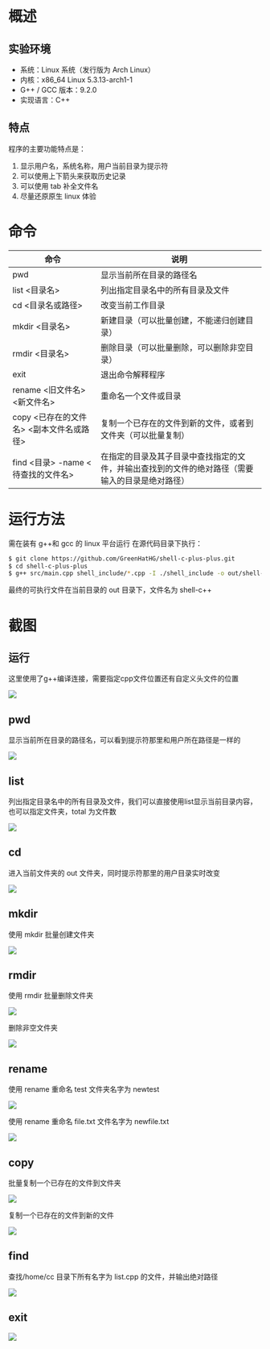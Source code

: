# 概述

## 实验环境

- 系统：Linux 系统（发行版为 Arch Linux）
-  内核：x86_64 Linux 5.3.13-arch1-1
-  G++ / GCC 版本：9.2.0
-  实现语言：C++

## 特点

程序的主要功能特点是：
1. 显示用户名，系统名称，用户当前目录为提示符
2. 可以使用上下箭头来获取历史记录
3. 可以使用 tab 补全文件名
4. 尽量还原原生 linux 体验

# 命令

| 命令                                     | 说明                                                         |
| ---------------------------------------- | ------------------------------------------------------------ |
| pwd                                      | 显示当前所在目录的路径名                                     |
| list  <目录名>                           | 列出指定目录名中的所有目录及文件                             |
| cd  <目录名或路径>                       | 改变当前工作目录                                             |
| mkdir  <目录名>                          | 新建目录（可以批量创建，不能递归创建目录）                   |
| rmdir  <目录名>                          | 删除目录（可以批量删除，可以删除非空目录）                   |
| exit                                     | 退出命令解释程序                                             |
| rename  <旧文件名> <新文件名>            | 重命名一个文件或目录                                         |
| copy <已存在的文件名> <副本文件名或路径> | 复制一个已存在的文件到新的文件，或者到文件夹（可以批量复制） |
| find <目录> -name <待查找的文件名>       | 在指定的目录及其子目录中查找指定的文件，并输出查找到的文件的绝对路径（需要输入的目录是绝对路径） |

# 运行方法

需在装有 g++和 gcc 的 linux 平台运行
在源代码目录下执行：

```bash
$ git clone https://github.com/GreenHatHG/shell-c-plus-plus.git
$ cd shell-c-plus-plus
$ g++ src/main.cpp shell_include/*.cpp -I ./shell_include -o out/shell-c++ -lreadline && ./out/shell-c++
```

最终的可执行文件在当前目录的 out 目录下，文件名为 shell-c++

# 截图

## 运行

这里使用了g++编译连接，需要指定cpp文件位置还有自定义头文件的位置

![](https://i.loli.net/2019/12/02/Zj8G4gdfzBhnQrb.png)

## pwd

显示当前所在目录的路径名，可以看到提示符那里和用户所在路径是一样的

![](https://i.loli.net/2019/12/02/WBveKcikV9CAS4w.png)

## list

列出指定目录名中的所有目录及文件，我们可以直接使用list显示当前目录内容，
也可以指定文件夹，total 为文件数

![](https://i.loli.net/2019/12/02/5pRuHvwTDWClI6J.png)

## cd

进入当前文件夹的 out 文件夹，同时提示符那里的用户目录实时改变

![](https://i.loli.net/2019/12/02/7UYzdAsSQ8g2tmJ.png)

## mkdir

使用 mkdir 批量创建文件夹

![](https://i.loli.net/2019/12/02/NHF4lcjoLRSeM62.png)

##  rmdir

使用 rmdir 批量删除文件夹

![](https://i.loli.net/2019/12/02/Aq8veQpS1TotaYb.png)

删除非空文件夹

![](https://i.loli.net/2019/12/02/2hYTybpV85luxkq.png)

## rename

使用 rename 重命名 test 文件夹名字为 newtest

![](https://i.loli.net/2019/12/02/3WZFTcGykgKXVDP.png)

使用 rename 重命名 file.txt 文件名字为 newfile.txt

![](https://i.loli.net/2019/12/02/hpT3rHEvzas52wn.png)

## copy

批量复制一个已存在的文件到文件夹

![](https://i.loli.net/2019/12/02/9Yjl4pWDHtQyS8g.png)

复制一个已存在的文件到新的文件

![](https://i.loli.net/2019/12/02/VWy5jxlb698TEis.png)

## find

查找/home/cc 目录下所有名字为 list.cpp 的文件，并输出绝对路径

![](https://i.loli.net/2019/12/02/e2giYO4mlPVSHRz.png)

## exit

![](https://i.loli.net/2019/12/02/HzOCpVBFhjveRAx.png)